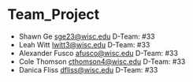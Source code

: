 # Team_Project
* Shawn Ge sge23@wisc.edu D-Team: #33
* Leah Witt lwitt3@wisc.edu D-Team: #33
* Alexander Fusco afusco@wisc.edu D-Team: #33
* Cole Thomson cthomson4@wisc.edu D-Team: #33
* Danica Fliss dfliss@wisc.edu D-Team: #33
